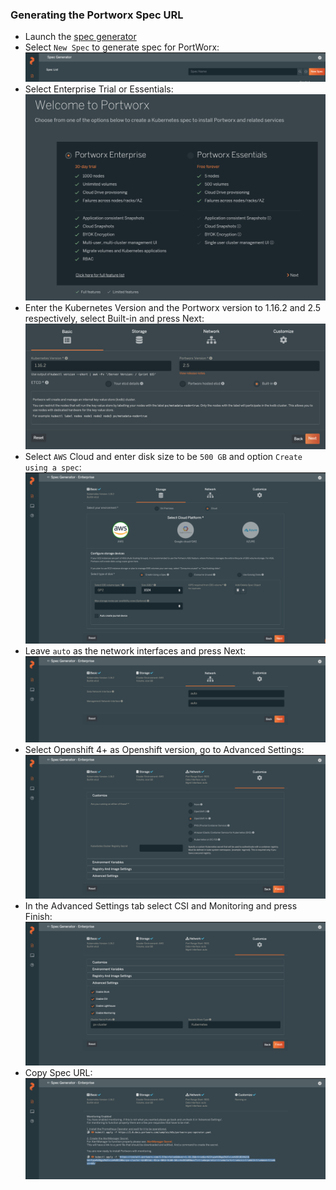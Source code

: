 ### Generating the Portworx Spec URL
* Launch the [spec generator](https://central.portworx.com/specGen/wizard)
* Select `New Spec` to generate spec for PortWorx:
![Alt text](images/spec_creation.png)
* Select Enterprise Trial or Essentials:
![Alt text](images/trial-or-essentials.png)
* Enter the Kubernetes Version and the Portworx version to 1.16.2 and 2.5 respectively, select Built-in and press Next:
![Alt text](images/kube-version-etcd.png)
* Select `AWS` Cloud and enter disk size to be `500 GB` and option `Create using a spec`:
![Alt text](images/configure_size.png)
* Leave `auto` as the network interfaces and press Next:
![Alt text](images/network_selection.png)
* Select Openshift 4+ as Openshift version, go to Advanced Settings:
![Alt text](images/env_selection.png)
* In the Advanced Settings tab select CSI and Monitoring and press Finish:
![Alt text](images/Advanced_settings.png)
* Copy Spec URL:
![Alt text](images/spec_url.png)

